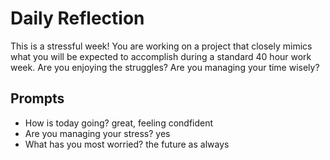 # Daily Reflection
This is a stressful week! You are working on a project that closely mimics what you will be expected to accomplish during a standard 40 hour work week. Are you enjoying the struggles? Are you managing your time wisely? 

## Prompts
- How is today going? 
great, feeling condfident
- Are you managing your stress?
yes
- What has you most worried?
the future as always
 